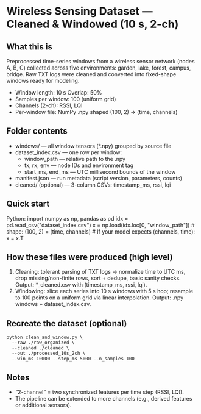 # Wireless Sensing Dataset — Cleaned & Windowed (10 s, 2-ch)

## What this is
Preprocessed time-series windows from a wireless sensor network (nodes A, B, C) collected across five environments: garden, lake, forest, campus, bridge. Raw TXT logs were cleaned and converted into fixed-shape windows ready for modeling.

- Window length: 10 s   Overlap: 50%
- Samples per window: 100 (uniform grid)
- Channels (2-ch): RSSI, LQI
- Per-window file: NumPy .npy shaped (100, 2) → (time, channels)

## Folder contents
- windows/ — all window tensors (*.npy) grouped by source file
- dataset_index.csv — one row per window:
  - window_path — relative path to the .npy
  - tx, rx, env — node IDs and environment tag
  - start_ms, end_ms — UTC millisecond bounds of the window
- manifest.json — run metadata (script version, parameters, counts)
- cleaned/ (optional) — 3-column CSVs: timestamp_ms, rssi, lqi

## Quick start
Python:
    import numpy as np, pandas as pd
    idx = pd.read_csv("dataset_index.csv")
    x = np.load(idx.loc[0, "window_path"])   # shape: (100, 2) = (time, channels)
    # If your model expects (channels, time):
    x = x.T

## How these files were produced (high level)
1) Cleaning: tolerant parsing of TXT logs → normalize time to UTC ms, drop missing/non-finite rows, sort + dedupe, basic sanity checks. Output: *_cleaned.csv with (timestamp_ms, rssi, lqi).
2) Windowing: slice each series into 10 s windows with 5 s hop; resample to 100 points on a uniform grid via linear interpolation. Output: .npy windows + dataset_index.csv.

## Recreate the dataset (optional)
    python clean_and_window.py \
      --raw ./raw_organized \
      --cleaned ./cleaned \
      --out ./processed_10s_2ch \
      --win_ms 10000 --step_ms 5000 --n_samples 100

## Notes
- “2-channel” = two synchronized features per time step (RSSI, LQI).
- The pipeline can be extended to more channels (e.g., derived features or additional sensors).

